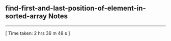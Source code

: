 <h2>find-first-and-last-position-of-element-in-sorted-array Notes</h2><hr>[ Time taken: 2 hrs 36 m 48 s ]